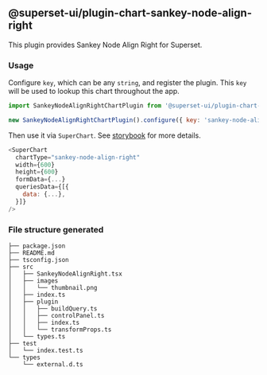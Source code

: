 ## @superset-ui/plugin-chart-sankey-node-align-right

This plugin provides Sankey Node Align Right for Superset.

### Usage

Configure `key`, which can be any `string`, and register the plugin. This `key` will be used to
lookup this chart throughout the app.

```js
import SankeyNodeAlignRightChartPlugin from '@superset-ui/plugin-chart-sankey-node-align-right';

new SankeyNodeAlignRightChartPlugin().configure({ key: 'sankey-node-align-right' }).register();
```

Then use it via `SuperChart`. See
[storybook](https://apache-superset.github.io/superset-ui/?selectedKind=plugin-chart-sankey-node-align-right)
for more details.

```js
<SuperChart
  chartType="sankey-node-align-right"
  width={600}
  height={600}
  formData={...}
  queriesData={[{
    data: {...},
  }]}
/>
```

### File structure generated

```
├── package.json
├── README.md
├── tsconfig.json
├── src
│   ├── SankeyNodeAlignRight.tsx
│   ├── images
│   │   └── thumbnail.png
│   ├── index.ts
│   ├── plugin
│   │   ├── buildQuery.ts
│   │   ├── controlPanel.ts
│   │   ├── index.ts
│   │   └── transformProps.ts
│   └── types.ts
├── test
│   └── index.test.ts
└── types
    └── external.d.ts
```
